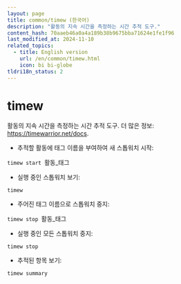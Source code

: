 ```yaml
---
layout: page
title: common/timew (한국어)
description: "활동의 지속 시간을 측정하는 시간 추적 도구."
content_hash: 70aaeb46a0a4a189b38b9675bba71624e1fe1f96
last_modified_at: 2024-11-10
related_topics:
  - title: English version
    url: /en/common/timew.html
    icon: bi bi-globe
tldri18n_status: 2
---
```

# timew

활동의 지속 시간을 측정하는 시간 추적 도구.
더 많은 정보: <https://timewarrior.net/docs>.

- 추적할 활동에 태그 이름을 부여하여 새 스톱워치 시작:

`timew start `<span class="tldr-var badge badge-pill bg-dark-lm bg-white-dm text-white-lm text-dark-dm font-weight-bold">활동_태그</span>

- 실행 중인 스톱워치 보기:

`timew`

- 주어진 태그 이름으로 스톱워치 중지:

`timew stop `<span class="tldr-var badge badge-pill bg-dark-lm bg-white-dm text-white-lm text-dark-dm font-weight-bold">활동_태그</span>

- 실행 중인 모든 스톱워치 중지:

`timew stop`

- 추적된 항목 보기:

`timew summary`
